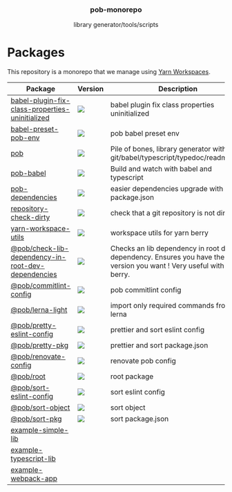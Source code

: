 <h3 align="center">
  pob-monorepo
</h3>

<p align="center">
  library generator/tools/scripts
</p>

<h1>Packages</h1>

This repository is a monorepo that we manage using [Yarn Workspaces](https://yarnpkg.com/features/workspaces).

| Package                                                                                                     | Version                                                                                                                                                                                                      | Description                                                                                                           |
| ----------------------------------------------------------------------------------------------------------- | ------------------------------------------------------------------------------------------------------------------------------------------------------------------------------------------------------------ | --------------------------------------------------------------------------------------------------------------------- |
| [babel-plugin-fix-class-properties-uninitialized](packages/babel-plugin-fix-class-properties-uninitialized) | <a href="https://npmjs.org/package/babel-plugin-fix-class-properties-uninitialized"><img src="https://img.shields.io/npm/v/babel-plugin-fix-class-properties-uninitialized.svg?style=flat-square"></a>       | babel plugin fix class properties uninitialized                                                                       |
| [babel-preset-pob-env](packages/babel-preset-pob-env)                                                       | <a href="https://npmjs.org/package/babel-preset-pob-env"><img src="https://img.shields.io/npm/v/babel-preset-pob-env.svg?style=flat-square"></a>                                                             | pob babel preset env                                                                                                  |
| [pob](packages/pob)                                                                                         | <a href="https://npmjs.org/package/pob"><img src="https://img.shields.io/npm/v/pob.svg?style=flat-square"></a>                                                                                               | Pile of bones, library generator with git/babel/typescript/typedoc/readme/jest                                        |
| [pob-babel](packages/pob-babel)                                                                             | <a href="https://npmjs.org/package/pob-babel"><img src="https://img.shields.io/npm/v/pob-babel.svg?style=flat-square"></a>                                                                                   | Build and watch with babel and typescript                                                                             |
| [pob-dependencies](packages/pob-dependencies)                                                               | <a href="https://npmjs.org/package/pob-dependencies"><img src="https://img.shields.io/npm/v/pob-dependencies.svg?style=flat-square"></a>                                                                     | easier dependencies upgrade with a real package.json                                                                  |
| [repository-check-dirty](packages/repository-check-dirty)                                                   | <a href="https://npmjs.org/package/repository-check-dirty"><img src="https://img.shields.io/npm/v/repository-check-dirty.svg?style=flat-square"></a>                                                         | check that a git repository is not dirty                                                                              |
| [yarn-workspace-utils](packages/yarn-workspace-utils)                                                       | <a href="https://npmjs.org/package/yarn-workspace-utils"><img src="https://img.shields.io/npm/v/yarn-workspace-utils.svg?style=flat-square"></a>                                                             | workspace utils for yarn berry                                                                                        |
| [@pob/check-lib-dependency-in-root-dev-dependencies](@pob/check-lib-dependency-in-root-dev-dependencies)    | <a href="https://npmjs.org/package/@pob/check-lib-dependency-in-root-dev-dependencies"><img src="https://img.shields.io/npm/v/@pob/check-lib-dependency-in-root-dev-dependencies.svg?style=flat-square"></a> | Checks an lib dependency in root dev dependency. Ensures you have the version you want ! Very useful with yarn berry. |
| [@pob/commitlint-config](@pob/commitlint-config)                                                            | <a href="https://npmjs.org/package/@pob/commitlint-config"><img src="https://img.shields.io/npm/v/@pob/commitlint-config.svg?style=flat-square"></a>                                                         | pob commitlint config                                                                                                 |
| [@pob/lerna-light](@pob/lerna-light)                                                                        | <a href="https://npmjs.org/package/@pob/lerna-light"><img src="https://img.shields.io/npm/v/@pob/lerna-light.svg?style=flat-square"></a>                                                                     | import only required commands from lerna                                                                              |
| [@pob/pretty-eslint-config](@pob/pretty-eslint-config)                                                      | <a href="https://npmjs.org/package/@pob/pretty-eslint-config"><img src="https://img.shields.io/npm/v/@pob/pretty-eslint-config.svg?style=flat-square"></a>                                                   | prettier and sort eslint config                                                                                       |
| [@pob/pretty-pkg](@pob/pretty-pkg)                                                                          | <a href="https://npmjs.org/package/@pob/pretty-pkg"><img src="https://img.shields.io/npm/v/@pob/pretty-pkg.svg?style=flat-square"></a>                                                                       | prettier and sort package.json                                                                                        |
| [@pob/renovate-config](@pob/renovate-config)                                                                | <a href="https://npmjs.org/package/@pob/renovate-config"><img src="https://img.shields.io/npm/v/@pob/renovate-config.svg?style=flat-square"></a>                                                             | renovate pob config                                                                                                   |
| [@pob/root](@pob/root)                                                                                      | <a href="https://npmjs.org/package/@pob/root"><img src="https://img.shields.io/npm/v/@pob/root.svg?style=flat-square"></a>                                                                                   | root package                                                                                                          |
| [@pob/sort-eslint-config](@pob/sort-eslint-config)                                                          | <a href="https://npmjs.org/package/@pob/sort-eslint-config"><img src="https://img.shields.io/npm/v/@pob/sort-eslint-config.svg?style=flat-square"></a>                                                       | sort eslint config                                                                                                    |
| [@pob/sort-object](@pob/sort-object)                                                                        | <a href="https://npmjs.org/package/@pob/sort-object"><img src="https://img.shields.io/npm/v/@pob/sort-object.svg?style=flat-square"></a>                                                                     | sort object                                                                                                           |
| [@pob/sort-pkg](@pob/sort-pkg)                                                                              | <a href="https://npmjs.org/package/@pob/sort-pkg"><img src="https://img.shields.io/npm/v/@pob/sort-pkg.svg?style=flat-square"></a>                                                                           | sort package.json                                                                                                     |
| [example-simple-lib](pob-examples/simple-lib)                                                               |                                                                                                                                                                                                              |
| [example-typescript-lib](pob-examples/typescript-lib)                                                       |                                                                                                                                                                                                              |
| [example-webpack-app](pob-examples/webpack-app)                                                             |                                                                                                                                                                                                              |
